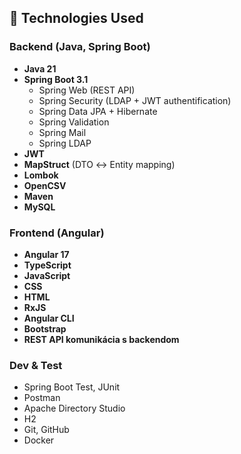 ## 🧰 Technologies Used

### Backend (Java, Spring Boot)
- **Java 21**
- **Spring Boot 3.1**
  - Spring Web (REST API)
  - Spring Security (LDAP + JWT authentification)
  - Spring Data JPA + Hibernate
  - Spring Validation
  - Spring Mail
  - Spring LDAP
- **JWT**
- **MapStruct** (DTO ↔ Entity mapping)
- **Lombok**
- **OpenCSV**
- **Maven**
- **MySQL**

### Frontend (Angular)
- **Angular 17**
- **TypeScript**
- **JavaScript**
- **CSS**
- **HTML**
- **RxJS**
- **Angular CLI**
- **Bootstrap**
- **REST API komunikácia s backendom**

### Dev & Test
- Spring Boot Test, JUnit
- Postman
- Apache Directory Studio
- H2
- Git, GitHub
- Docker

